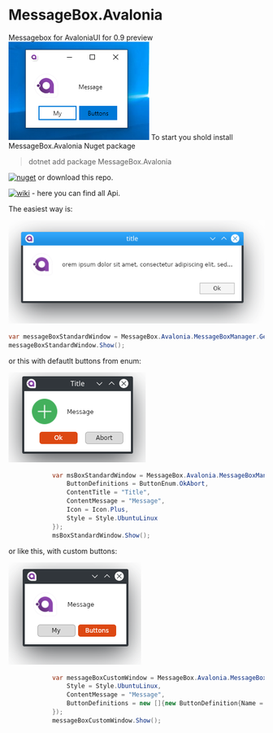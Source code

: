# MessageBox.Avalonia

Messagebox for AvaloniaUI
for 0.9 preview
![](Images/Capture.PNG)
To start you shold install MessageBox.Avalonia Nuget package 
>   dotnet add package MessageBox.Avalonia 

[![nuget](https://img.shields.io/badge/nuget-v0.9--preview-blue)](https://www.nuget.org/packages/MessageBox.Avalonia/0.9.0-preview#)
or download this repo.

[![wiki](https://img.shields.io/badge/wiki-v%200.9-brightgreen)](https://gitlab.com/maindlab/messagebox.avalonia/wikis/home) - here you can find all Api.



The easiest way is:

![](Images/baseWind.png)

```cs 
var messageBoxStandardWindow = MessageBox.Avalonia.MessageBoxManager.GetMessageBoxStandardWindow("title","orem ipsum dolor sit amet, consectetur adipiscing elit, sed...");
messageBoxStandardWindow.Show();
```

or this with defautlt buttons from enum:

![](Images/Base2.png)

```cs
            var msBoxStandardWindow = MessageBox.Avalonia.MessageBoxManager.GetMessageBoxStandardWindow(new MessageBoxStandardParams{
                ButtonDefinitions = ButtonEnum.OkAbort,
                ContentTitle = "Title",
                ContentMessage = "Message",
                Icon = Icon.Plus,
                Style = Style.UbuntuLinux
            });
            msBoxStandardWindow.Show();
```

or like this, with custom buttons:

![](Images/Custom.png)

```cs
            var messageBoxCustomWindow = MessageBox.Avalonia.MessageBoxManager.GetMessageBoxCustomWindow(new MessageBoxCustomParams {
                Style = Style.UbuntuLinux,
                ContentMessage = "Message",
                ButtonDefinitions = new []{new ButtonDefinition{Name = "My"},new ButtonDefinition{Name = "Buttons",Type = ButtonType.Colored} }
            });
            messageBoxCustomWindow.Show();
```

